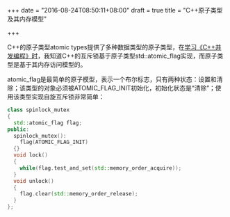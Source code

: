 +++
date = "2016-08-24T08:50:11+08:00"
draft = true
title = "C++原子类型及其内存模型"

+++

C++的原子类型atomic types提供了多种数据类型的原子类型，在[学习《C++并发编程》时](https://chenxiaowei.gitbooks.io/cpp_concurrency_in_action/content/content/chapter5/chapter5-chinese.html)，我知道C++的互斥锁基于原子类型std::atomic_flag实现，而原子类型是基于其内存访问模型的。

atomic_flag是最简单的原子模型，表示一个布尔标志，只有两种状态：设置和清除；该类型的对象必须被ATOMIC_FLAG_INIT初始化，初始化状态是“清除”；使用该类型实现自旋互斥锁非常简单：

```cpp
class spinlock_mutex
{
  std::atomic_flag flag;
public:
  spinlock_mutex():
    flag(ATOMIC_FLAG_INIT)
  {}
  void lock()
  {
    while(flag.test_and_set(std::memory_order_acquire));
  }
  void unlock()
  {
    flag.clear(std::memory_order_release);
  }
};
```
